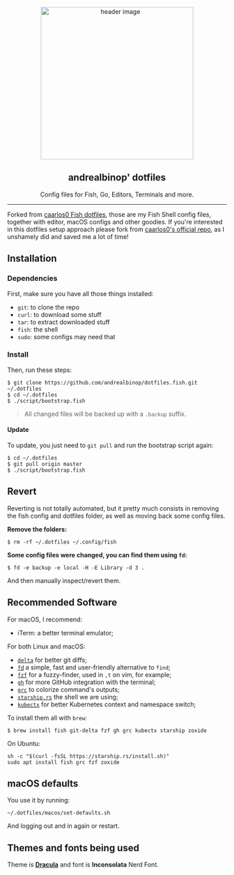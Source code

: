 <p align="center">
  <img alt="header image" src="https://raw.githubusercontent.com/andrealbinop/dotfiles.fish/master/docs/header.svg" height="350" />
  <h2 align="center">andrealbinop' dotfiles</h2>
  <p align="center">Config files for Fish, Go, Editors, Terminals and more.</p>
</p>

---

Forked from [caarlos0 Fish dotfiles](https://github.com/caarlos0/dotfiles.fish), those are
my Fish Shell config files, together with editor, macOS configs and other
goodies. If you're interested in this dotfiles setup approach please fork from [caarlos0's official repo](https://github.com/caarlos0/dotfiles.fish), as I unshamely did and saved me a lot of time!

## Installation

### Dependencies

First, make sure you have all those things installed:

- `git`: to clone the repo
- `curl`: to download some stuff
- `tar`: to extract downloaded stuff
- `fish`: the shell
- `sudo`: some configs may need that

### Install

Then, run these steps:

```console
$ git clone https://github.com/andrealbinop/dotfiles.fish.git ~/.dotfiles
$ cd ~/.dotfiles
$ ./script/bootstrap.fish
```

> All changed files will be backed up with a `.backup` suffix.

#### Update

To update, you just need to `git pull` and run the bootstrap script again:

```console
$ cd ~/.dotfiles
$ git pull origin master
$ ./script/bootstrap.fish
```

## Revert

Reverting is not totally automated, but it pretty much consists in removing
the fish config and dotfiles folder, as well as moving back some config files.

**Remove the folders:**

```console
$ rm -rf ~/.dotfiles ~/.config/fish
```

**Some config files were changed, you can find them using `fd`:**

```console
$ fd -e backup -e local -H -E Library -d 3 .
```

And then manually inspect/revert them.

## Recommended Software

For macOS, I recommend:

- iTerm: a better terminal emulator;

For both Linux and macOS:

- [`delta`](https://github.com/dandavison/delta) for better git diffs;
- [`fd`](https://github.com/sharkdp/fd) a simple, fast and user-friendly alternative to `find`;
- [`fzf`](https://github.com/junegunn/fzf) for a fuzzy-finder, used in `,t` on vim, for example;
- [`gh`](https://github.com/cli/cli) for more GitHub integration with the terminal;
- [`grc`](https://github.com/garabik/grc) to colorize command's outputs;
- [`starship.rs`](https://starship.rs) the shell we are using;
- [`kubectx`](https://github.com/ahmetb/kubectx) for better Kubernetes context and namespace switch;

To install them all with `brew`:

```console
$ brew install fish git-delta fzf gh grc kubectx starship zoxide
```

On Ubuntu:

```console
sh -c "$(curl -fsSL https://starship.rs/install.sh)"
sudo apt install fish grc fzf zoxide
```

## macOS defaults

You use it by running:

```console
~/.dotfiles/macos/set-defaults.sh
```

And logging out and in again or restart.

## Themes and fonts being used

Theme is **[Dracula](https://draculatheme.com)** and font is **Inconsolata**
Nerd Font.
